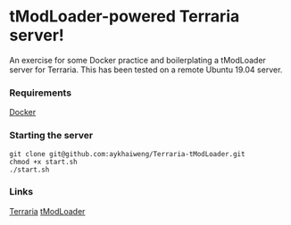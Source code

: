 tModLoader-powered Terraria server!
=====

An exercise for some Docker practice and boilerplating a tModLoader server for Terraria. This has been tested on a remote Ubuntu 19.04 server.

### Requirements
[Docker](https://docs.docker.com/engine/install/)

### Starting the server
```
git clone git@github.com:aykhaiweng/Terraria-tModLoader.git
chmod +x start.sh
./start.sh
```

### Links
[Terraria](http://terraria.org/)
[tModLoader](https://forums.terraria.org/index.php?threads/1-3-tmodloader-a-modding-api.23726/)
